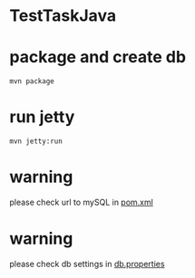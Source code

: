# TestTaskJava
# package and create db 
```
mvn package
```
# run jetty
```
mvn jetty:run
```
# warning
please check url to mySQL in [pom.xml](pom.xml)
# warning
please check db settings in [db.properties](src/main/resources/db.properties)
